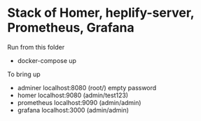 Stack of Homer, heplify-server, Prometheus, Grafana
========

Run from this folder  

* docker-compose up

To bring up  

* adminer localhost:8080 (root/) empty password
* homer localhost:9080 (admin/test123) 
* prometheus localhost:9090 (admin/admin)
* grafana localhost:3000 (admin/admin)
 

